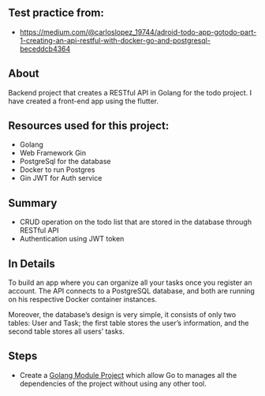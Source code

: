 ## Test practice from:
- https://medium.com/@carloslopez_19744/adroid-todo-app-gotodo-part-1-creating-an-api-restful-with-docker-go-and-postgresql-beceddcb4364

## About

Backend project that creates a RESTful API in Golang for the todo project. I have created a front-end app using the flutter. 

## Resources used for this project:
- Golang
- Web Framework Gin
- PostgreSql for the database
- Docker to run Postgres
- Gin JWT for Auth service

## Summary
- CRUD operation on the todo list that are stored in the database through RESTful API
- Authentication using JWT token 

## In Details 
To build an app where you can organize all your tasks once you register an account. The API connects to a PostgreSQL database, and both are running on his respective Docker container instances.

Moreover, the database’s design is very simple, it consists of only two tables: User and Task; the first table stores the user’s information, and the second table stores all users’ tasks.

## Steps
- Create a [Golang Module Project](https://blog.golang.org/using-go-modules) which allow Go to manages all the dependencies of the project without using any other tool.